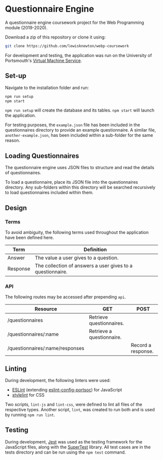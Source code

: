 # Questionnaire Engine

A questionnaire engine coursework project for the Web Programming module (2019-2020).

Download a zip of this repository or clone it using:
```bash
git clone https://github.com/lewisknewton/webp-coursework
```

For development and testing, the application was run on the University of Portsmouth's [Virtual Machine Service](https://uop-1-server-per-student-prod.appspot.com/instance/get).

## Set-up

Navigate to the installation folder and run:
```bash
npm run setup
npm start
```

`npm run setup` will create the database and its tables. `npm start` will launch the application.

For testing purposes, the `example.json` file has been included in the questionnaires directory to provide an example questionnaire. A similar file, `another-example.json`, has been included within a sub-folder for the same reason.

## Loading Questionnaires

The questionnaire engine uses JSON files to structure and read the details of questionnaires. 

To load a questionnaire, place its JSON file into the questionnaires directory. Any sub-folders within this directory will be searched recursively to load questionnaires included within them.

## Design

### Terms

To avoid ambiguity, the following terms used throughout the application have been defined here.

| Term     | Definition                                                 |
|----------|------------------------------------------------------------|
| Answer   | The value a user gives to a question.                      |
| Response | The collection of answers a user gives to a questionnaire. |

### API

The following routes may be accessed after prepending `api`.

| Resource                        | GET                       | POST               |
|---------------------------------|---------------------------|--------------------|
| /questionnaires                 | Retrieve questionnaires.  |                    |
| /questionnaires/:name           | Retrieve a questionnaire. |                    |
| /questionnaires/:name/responses |                           | Record a response. |

## Linting

During development, the following linters were used:

* [ESLint](https://eslint.org/) (extending [eslint-config-portsoc](https://github.com/portsoc/eslint-config-portsoc)) for JavaScript
* [stylelint](https://stylelint.io/) for CSS

Two scripts, `lint-js` and `lint-css`, were defined to lint all files of the respective types. Another script, `lint`, was created to run both and is used by running `npm run lint`.

## Testing

During development, [Jest](https://jestjs.io/) was used as the testing framework for the JavaScript files, along with the [SuperTest](https://www.npmjs.com/package/supertest) library. All test cases are in the tests directory and can be run using the `npm test` command.
